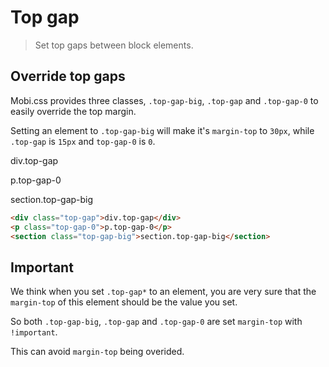 # Top gap

> Set top gaps between block elements.

## Override top gaps

Mobi.css provides three classes, `.top-gap-big`, `.top-gap` and `.top-gap-0` to easily override the top margin.

Setting an element to `.top-gap-big` will make it's `margin-top` to `30px`, while `.top-gap` is `15px` and `top-gap-0` is `0`.

<div class="top-gap">div.top-gap</div>
<p class="top-gap-0">p.top-gap-0</p>
<section class="top-gap-big">section.top-gap-big</section>

```html
<div class="top-gap">div.top-gap</div>
<p class="top-gap-0">p.top-gap-0</p>
<section class="top-gap-big">section.top-gap-big</section>
```

## Important

We think when you set `.top-gap*` to an element, you are very sure that the `margin-top` of this element should be the value you set.

So both `.top-gap-big`, `.top-gap` and `.top-gap-0` are set `margin-top` with `!important`.

This can avoid `margin-top` being overided.
